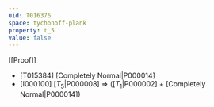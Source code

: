 ```yaml
---
uid: T016376
space: tychonoff-plank
property: t_5
value: false
---
```

[[Proof]]

* [T015384] [Completely Normal|P000014]
* [I000100] [$T_5$|P000008] => ([$T_1$|P000002] + [Completely Normal|P000014])

